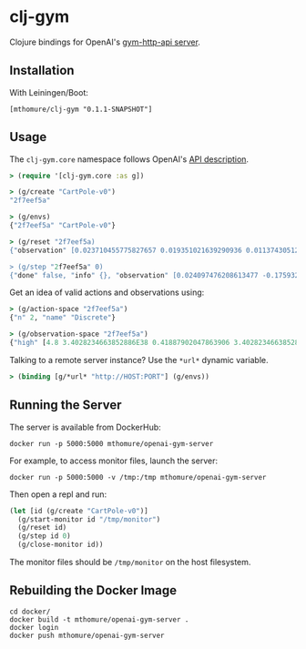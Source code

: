 # clj-gym

Clojure bindings for OpenAI's
[gym-http-api server](https://github.com/openai/gym-http-api/).

## Installation

With Leiningen/Boot:

```
[mthomure/clj-gym "0.1.1-SNAPSHOT"]
```

## Usage

The `clj-gym.core` namespace follows OpenAI's
[API description](https://github.com/openai/gym-http-api#api-specification).

``` clojure
> (require '[clj-gym.core :as g])

> (g/create "CartPole-v0")
"2f7eef5a"

> (g/envs)
{"2f7eef5a" "CartPole-v0"}

> (g/reset "2f7eef5a)
{"observation" [0.023710455775827657 0.019351021639290936 0.011374305124354243 -0.016630857354495036]}

> (g/step "2f7eef5a" 0)
{"done" false, "info" {}, "observation" [0.024097476208613477 -0.1759321880637575 0.011041687977264342 0.2796189824583605], "reward" 1.0}
```

Get an idea of valid actions and observations using:

``` clojure
> (g/action-space "2f7eef5a")
{"n" 2, "name" "Discrete"}

> (g/observation-space "2f7eef5a")
{"high" [4.8 3.4028234663852886E38 0.41887902047863906 3.4028234663852886E38], "low" [-4.8 -3.4028234663852886E38 -0.41887902047863906 -3.4028234663852886E38], "name" "Box", "shape" [4]}
```

Talking to a remote server instance? Use the `*url*` dynamic variable.

``` clojure
> (binding [g/*url* "http://HOST:PORT"] (g/envs))
```

## Running the Server

The server is available from DockerHub:

```
docker run -p 5000:5000 mthomure/openai-gym-server
```

For example, to access monitor files, launch the server:

```
docker run -p 5000:5000 -v /tmp:/tmp mthomure/openai-gym-server
```

Then open a repl and run:

``` clojure
(let [id (g/create "CartPole-v0")]
  (g/start-monitor id "/tmp/monitor")
  (g/reset id)
  (g/step id 0)
  (g/close-monitor id))
```

The monitor files should be `/tmp/monitor` on the host filesystem.

## Rebuilding the Docker Image

```
cd docker/
docker build -t mthomure/openai-gym-server .
docker login
docker push mthomure/openai-gym-server
```
